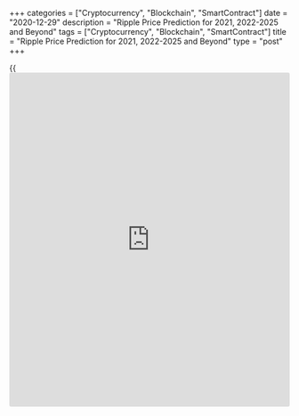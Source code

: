 +++
categories = ["Cryptocurrency", "Blockchain", "SmartContract"]
date = "2020-12-29"
description = "Ripple Price Prediction for 2021, 2022-2025 and Beyond"
tags = ["Cryptocurrency", "Blockchain", "SmartContract"]
title = "Ripple Price Prediction for 2021, 2022-2025 and Beyond"
type = "post"
+++

{{<iframe id="large-banner" src="https://www.bounty.group/#slide=10.0" width="100%" height="600" scrolling="no" style="border: 0px solid rgb(216, 221, 230); border-radius: 3px;">}}

2020-12-29

2020-12-29

Ripple Price Predictions: 2021 and BeyondJana Kane



Ripple XRP is one of the world's foremost crypto circles - and one of
the most intriguing. Unlike Bitcoin, Ethereum, and other big names, it
does not market itself with its decentralization. Instead, the crypto is
closely associated with several banks, investment companies, and
organizations worldwide.

This may seem counterproductive when many traders believe that the
biggest selling point of cryptocurrencies is their freedom of influence
from outside companies. However, crypto experts are increasingly arguing
that it could be the key to Ripple's success.

The article covers the following subjects:

## About Ripple

While the world of cryptocurrency is hardnotorious enough to predict,
some believe Ripple XRP's unique market position means it could escape
the turbulence that could shake the industry in the coming years. But
something big happened to Ripple just before Christmas, so apart from
the backstory and some analysis, our main focus will be on the recent
major fall (and - spoiler - recovery) of Ripple. Because of this, our
price predictions will be different from the ones you're usually used
to.

### A Crash Course on Ripple XRP

In order for traders to understand Ripple price predictions, it is
important to know what Ripple XRP is and why it differs from most other
cryptos on the market.

Ripple was first launched in 2012, and, like Ethereum, the name is often
used to describe both the payment platform and its native currency. The
platform is actually called RippleNet, while the crypto token is Ripple
XRP. (It is usually listed as XRP on exchanges).

Most altcoins that have entered the market are designed to solve some
problems that the founders believed could ultimately limit the success
of Bitcoin, the so-called king of cryptocurrency. Many, like Bitcoin
Cash, have focused on Bitcoin's lack of scalability. However, Ripple
focused on another feature of crypto: its decentralization.

Rather than providing a way for merchants and [investor](https://www.fintechee.com/tutorial-for-forex-trading/investor-mode/)s to make
transactions online without going through a centralized financial
institution (which can be slow, potentially unsafe, and expensive),
Ripple was designed to make it easier for centralized financial
institutions to make payments. Cross-border payments can be even slower
than domestic payments, and they come with much higher transaction costs
- and companies worldwide can make hundreds of these transactions every
day.

To avoid skyrocketing transaction fees and unfavorable exchange rates,
Ripple allows companies to send and receive payments in Ripple XRP. It
offers a globalized currency that bypasses some of the problems that can
plague fiat currency and fully decentralized cryptos.

## Ripple Price Fall (XRP): What's Going On?

The SEC, the US stock market watchdog, is [challenging][1] [blockchain](https://www.letsplayfx.com/blog/trade-forex-with-bitcoin/)
company Ripple Inc. in court, along with its two top figures, CEO Brad
Garlinghouse and founder Christian Larsen. The Securities and Exchange
Commission's accusation is that unregistered securities worth [$1.3
billion were sold in 2013][1]. It is an old case hanging over Ripple for
as long as we can remember. Ripple has always maintained that the
digital currency is a currency instead of a security. Because otherwise,
they'd have to comply with a lot of different rules according to
American law. Many are amazed that the US apparently wants to slaughter
the goose that lays the golden eggs.

### Fast, Cheap, and Secure

We’re not hiding under the proverbial chairs or couches, either. It’s
been on our minds, but to be honest: we never really thought about it.
After all, everything pointed to a completely different outcome. For
example, the same SEC previously labeled Bitcoin and Ethereum as non-
securities. CEO Garlinghouse has repeatedly accused the US
administration that no fewer than eight agencies have a different
opinion about what XRP actually is - a commodity, digital money,
security, or something else.

In recent years, Ripple just continued its work. As we continue to watch
XRP, the digital currency has grown to be used in 55 countries and on
all continents for remittances and cross-border payments. The technique
is, indeed, unique. Employing conversion on the Ripple [blockchain](https://www.letsplayfx.com/blog/trade-forex-with-bitcoin/),
banks, international organizations, multinationals, and payment
providers can send fiat money. Transactions are completed in seconds,
safely, and at a fraction of the traditional cost.

### Cross-Border Payments = Big Business

But not only the big boys are making use of this. The technology also
benefits employees who work in other countries—the so-called migrant
workers. Suppose you are a Thai nanny, Filipino housekeeper, or Mexican
gardener, and you work abroad because you cannot find work in your home
country. Relatively high wages are paid in these countries. That is
usually an Arab country (such as Saudi Arabia or Kuwait) or the US. You
are paid weekly, and each time you send home a large part of your
earnings where many families rely on it. Global [remittances][2] are big
business, with a value of [2 trillion dollars][3] in 2019.

### Competitors

Ripple Inc. was well on its way to becoming a serious competitor. Not
only for the international payment platform SWIFT but also for the many
smaller payment providers. All charge large commissions and are not 100
percent reliable like Ripple is. Errors, mistakes, and money that
somehow never arrives - SWIFT itself admits to using a margin of error
of no less than 6 percent. So, an alternative filled a hole in the
market. Ripple makes small and large money transfers quickly, cheaply,
and reliably, and the road to success is open. And it looked like
Ripple/XRP was going to become much bigger than this.

The company has had [contact](https://www.playgroundfx.com/contact/)s at the [highest political and financial
levels][4] for many years. Think of the World Bank, the ECB, the IMF,
and the World Economic Forum. With rave recommendations and being priced
from all sides – what could possibly go wrong?

### Just Like Thunder

It comes like a bolt from the blue that suddenly a legal reference is
made to the origins of Ripple Inc. As a result, everything that has ever
happened with XRP may be declared illegal. According to American law, if
something turns out to be or is a security, you have to comply with
completely different rules. Other countries, such as the UK and Japan,
have explicitly declared XRP is not a security effect. For example, one
of Ripple's early [investor](https://www.fintechee.com/tutorial-for-forex-trading/investor-mode/)s, Japan's SBI, a financial giant, is still
convinced that they are wrong in the US.

### Price Fall

Ripple Inc., a California-based company, has threatened to leave its own
country several times in the last six months, precisely because of the
unclear treatment of its currency in the US. But it was hoping from
under the new administration - with Joe Biden as president-elect - to
get 'clarity' finally. Naturally, a company cannot wait seven years for
a legislator to come along.

In most countries, the digital currency and [blockchain](https://www.letsplayfx.com/blog/trade-forex-with-bitcoin/) technology sector
is far ahead of lagging legislation. In the sense of “Hey, we'll just
keep working in the meantime, and then the legislator will follow.” Not
in Ripple's case: in two days, from December 22 to 23, 2020, the XRP
rate dropped from approximately $0.50 to just under $0.30. From third
place as the most important cryptocurrency, the coin moved to fourth
place, behind stablecoin Tether.

## Ripple Scenarios

The head of the SEC, Jay Clayton, [recently stepped down][5]. A new
chair must be elected. Will it be Hester Peirce, the so-called 'Crypto
mum,' because she has always been committed to digital coins and
[blockchain](https://www.letsplayfx.com/blog/trade-forex-with-bitcoin/) technology? And will the trial against Ripple and both top
people be stopped? Will there be another white rabbit out of the
proverbial top hat when other high financial and political levels rally
behind company and currency? It remains to be seen.

Ripple's business model can be continued in the rest of the world. In fact, Ripple does not need the US at all, although it sees an important market being closed for itself. [Worst case scenario]6. delisting from all US crypto exchanges after being forced to be registered as a "security" (Bitstamp already delisted Ripple, by the way). Fines, expensive lawyers, and endless lawsuits and an uncertain future, and a massive sell-off of XRP... the implications can be very serious.

XRP owners risk getting their coins stuck for a long time while it
looked like the price was going to the moon. If this unsavory business
suddenly turns for the better, thanks to a deus ex machina, then a huge
boost from XRP can be expected. It’s the way you look at it. In any
case, we are all reminded again of what ancient stock market wisdom
states: never put all your (crypto) eggs in one basket…!

## Ripple Price Prediction in 2021

The crypto market is always volatile, as it is generally even smaller
than other markets, so prices can rise and fall more sharply. Therefore,
it is still good to look at developments and the future to say something
about a forecast. Ripple's technical analysis looks positive when viewed
in the long term. Trading Ripple in the short term is riskier. Many
coins rise in the long run due to all new developments, partnerships,
and upgrades. Many wonder why Ripple is rising, but this always has to
do with what's going on with a project.

Either way, as per the recent research by Moody's, [blockchain](https://www.letsplayfx.com/blog/trade-forex-with-bitcoin/) standards
will increase by 2021. XRP is now the [fourth-largest][7]
cryptocurrency, which is aiming for a lot of developments by 2021. As
per the XRP price trends, the experts believe that it will enter into
countless financial institution partnerships. By 2021, XRP might even
touch the $2 mark.

## What Could XRP Be Worth? 2021 – 2025

This is a difficult question that cannot be answered immediately. It is,
therefore, best to be aware of the latest Ripple [news](https://www.letsplayfx.com/blog/forex-news-website/). Then you know
what the project and the community are doing. To have a good
understanding of the [blockchain](https://www.letsplayfx.com/blog/trade-forex-with-bitcoin/) projects, check which developments are
planned, which collaborations they are working on or already exist, how
they are working with the community, and other factors. The price of
Ripple can rise dozens of times if everything looks promising and the
team manages to make this a reality. We, therefore, do not make any
predictions ourselves but are very positive about Ripple's future.

## What Experts Had to Say

With the crypto market being so volatile, forecasting the value of XRP
is a difficult task. Let’s look at some of the renowned publications and
their prediction about Ripple (XRP) price prediction. They were all made
before the 22-23 December price-fall, so reflecting on them is a good
lesson for all: one thing can change everything in a blink of an eye.

### #1 Ripple Coin News

Ripple Coin News, the second-largest traffic-based [news](https://www.letsplayfx.com/blog/forex-news-website/) [website](https://www.playgroundfx.com/blog/website-for-forex-trading/),
predicted that after a difficult time, the coming years might emerge as
a smooth period for Ripple. There will be an addition to the
partnerships, and new technologies might surge its price to 8 to 10
dollars. We’ll have to wait and see.

### #2 Investing Haven

Investing Haven, a cryptocurrency prediction [website](https://www.playgroundfx.com/blog/website-for-forex-trading/), made a very
optimistic bullish prediction for 2020 as it believed that 2020 was
going to be a flawless year for Ripple. Boy, were they wrong. They had
even stated that XRP might reach as high as $20 by the end of 2020!

### #3 UsLifted

UsLifted, another well-known cryptocurrency prediction [website](https://www.playgroundfx.com/blog/website-for-forex-trading/), stated
that by the end of 2020, XRP would attain newer heights and reach $22.79
with a circulating supply of 38,739,145,924 XRP. Nope. It didn’t happen.

### #4 Oracle Times Price Prediction

Oracle Times has recently predicted that XRP might go up as much as
2000%. They also added it could be possible only if Ripple becomes the
best choice for cross-border payments by financial institutions. Who
knows? It’s a realistic long-term scenario, that’s for sure.

## Ripple Technical Analysis

XRP has been suffering from a massive slump lately – it has fallen by
almost 50% in just one week, and that may just be the beginning. The
negative effects on the XRP market can be directly linked to the
Securities and Exchange Commission (a government regulatory agency that
protects [investor](https://www.fintechee.com/tutorial-for-forex-trading/investor-mode/)s) announcement that it is suing Ripple’s CEO. Why?

As a quick recap of what was mentioned earlier, the SEC claims that two
top executives raked in $600 million in unregistered XRP sales. Our
technical analysis shows that XRP is experiencing huge selling pressure,
and it will just continue to drop further. The price is extremely
bearish, and there are no signs of short-term recovery in sight.

 _ **XRP Historical Price Changes**_

We can’t make reliable price predictions without looking back at recent
and not-so-recent events. The SEC situation made that even clearer.
Currently, XRP is traded at $0.21787. . Below, you can see how the price
of XRP changed over the years and where it stood on the day of writing,
Sunday, December 27, 2020, after the turbulence it went through with the
SEC.

### Is Ripple (XRP) a Good Investment?

Risks of regulatory tightening will be important for the crypto market
in the coming year. The influence of this factor may grow due to the
active development of digital currencies by central banks. Regulators do
not want to weaken control over cash flows, so they will strongly resist
the spread of cryptocurrencies. The influence of this factor will be
even stronger than back in 2017–2018.

Month| Open| Low-High| Close| Mo,%| Total,%  
---|---|---|---|---|---  
 **2021**  
 **Jan**|  0.18| 0.14-0.22|  **0.15**|  -16.7%| -77.3%  
 **Feb**|  0.15| 0.15-0.18|  **0.17**|  13.3%| -74.2%  
 **Mar**|  0.17| 0.16-0.18|  **0.17**|  0.0%| -74.2%  
 **Apr**|  0.17| 0.13-0.17|  **0.14**|  -17.6%| -78.8%  
 **May**|  0.14| 0.14-0.17|  **0.16**|  14.3%| -75.8%  
 **Jun**|  0.16| 0.16-0.20|  **0.19**|  18.8%| -71.2%  
 **Jul**|  0.19| 0.15-0.19|  **0.16**|  -15.8%| -75.8%  
 **Aug**|  0.16| 0.14-0.16|  **0.15**|  -6.3%| -77.3%  
 **Sep**|  0.15| 0.15-0.18|  **0.17**|  13.3%| -74.2%  
 **Oct**|  0.17| 0.13-0.17|  **0.14**|  -17.6%| -78.8%  
 **Nov**|  0.14| 0.12-0.14|  **0.13**|  -7.1%| -80.3%  
 **Dec**|  0.13| 0.13-0.16|  **0.15**|  15.4%| -77.3%  
  
Oddly enough, the coronavirus pandemic can support the virtual market.
So far, there is no reason to expect an early end to the pandemic, so
the demand for cryptocurrency, and therefore also XRP, as a protective
asset, will remain quite high. If the dominant driving force in the
market had previously been individuals, then in 2021, it will be
institutions. Therefore, next year we will most likely see a smooth rise
in the XRP coin. Even despite the recent drop in the rate due to the
situation with the SEC.

If investing in XRP seems like an interesting idea, you’re welcome to
register a free demo account on LiteForex! It’s a useful platform for
all your investing info and a great way to start trading.

## Ripple Price Prediction FAQ

 _ **Disclaimer: The content on this [website](https://www.playgroundfx.com/blog/website-for-forex-trading/) is not investment advice.
Investing or trading involves risks; be aware of that. Always do your
own research!**_

* * *

P.S. Did you like my article? Share it in social networks: it will be
the best “thank you" :)

Ask me questions and comment below. I’ll be glad to answer your
questions and give necessary explanations.

 **Useful links:**

  * I recommend trying to trade with a reliable broker [here][8]. The system allows you to trade by yourself or copy successful traders from all across the globe.
  * Use my promo-code BLOG for getting deposit bonus 50% on LiteForex platform. Just enter this code in the appropriate field while [depositing][9] your trading account.
  * Telegram chat for traders: <t.me/liteforexengchat>. We are sharing the signals and trading experience
  * Telegram channel with high-quality analytics, Forex reviews, training articles, and other useful things for traders <t.me/liteforex>

## Price chart of XAUUSD in real time mode

The content of this article reflects the author’s opinion and does not
necessarily reflect the official position of LiteForex. The material
published on this page is provided for informational purposes only and
should not be considered as the provision of investment advice for the
purposes of Directive 2004/39/EC.

Rate this article:

{{value}}

( {{count}} {{title}} )

   1. www.sec.gov/[news](https://www.letsplayfx.com/blog/forex-news-website/)/press-release/2020-338
   2. migrationdataportal.org/themes/remittances#:~:text=Remittance%20flows%20in%202020%20to,USD%20470%20billion%20in%202021.
   3. www.mckinsey.com/~/media/mckinsey/industries/financial%20services/our%20insights/accelerating%20winds%20of%20change%20in%20global%20payments/2020-mckinsey-global-payments-report-vf.pdf
   4. www.mdpi.com/2227-9091/8/2/49/pdf
   5. www.marketwatch.com/story/jay-clayton-steps-down-as-sec-chairman-11608754042
   6. www.crypto-[news](https://www.letsplayfx.com/blog/forex-news-website/)-flash.com/sec-files-suit-against-ripple-what-will-happen-in-a-worst-case-scenario/
   7. [Coinmarketcap](https://www.playgroundfx.com/blog/coinmarketcap-creator/).com/currencies/[Ethereum](https://www.playgroundfx.com/blog/the-creator-of-ethereum/)/
   8. my.liteforex.com/?category=analysts-opinions&slug=ripple-price-prediction-forecast&openPopup=%2Fregistration%2Fpopup&utm_source=blog&utm_medium=article&utm_campaign=bonus
   9. my.liteforex.com/deposit/?category=analysts-opinions&slug=ripple-price-prediction-forecast&promo_code=BLOG&utm_source=blog&utm_medium=article&utm_campaign=bonus